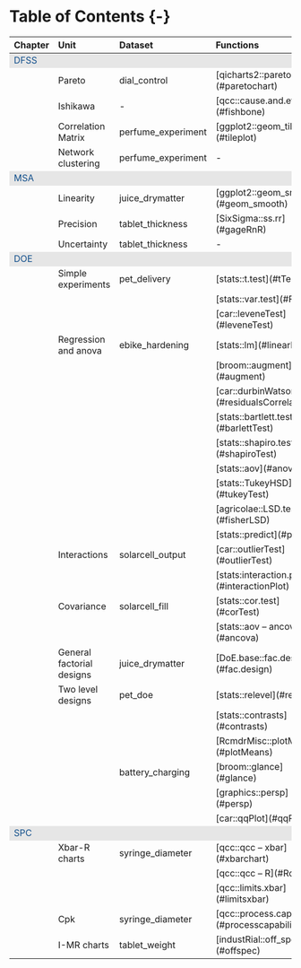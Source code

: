 
# Table of Contents {-}



<table>
 <thead>
  <tr>
   <th style="text-align:left;"> Chapter </th>
   <th style="text-align:left;"> Unit </th>
   <th style="text-align:left;"> Dataset </th>
   <th style="text-align:left;"> Functions </th>
  </tr>
 </thead>
<tbody>
  <tr>
   <td style="text-align:left;color: #104e8b !important;background-color: #e6e6e6 !important;"> DFSS </td>
   <td style="text-align:left;color: #104e8b !important;background-color: #e6e6e6 !important;">  </td>
   <td style="text-align:left;color: #104e8b !important;background-color: #e6e6e6 !important;">  </td>
   <td style="text-align:left;color: #104e8b !important;background-color: #e6e6e6 !important;">  </td>
  </tr>
  <tr>
   <td style="text-align:left;">  </td>
   <td style="text-align:left;"> Pareto </td>
   <td style="text-align:left;"> dial_control </td>
   <td style="text-align:left;"> [qicharts2::paretochart](#paretochart) </td>
  </tr>
  <tr>
   <td style="text-align:left;">  </td>
   <td style="text-align:left;"> Ishikawa </td>
   <td style="text-align:left;"> - </td>
   <td style="text-align:left;"> [qcc::cause.and.effect](#fishbone) </td>
  </tr>
  <tr>
   <td style="text-align:left;">  </td>
   <td style="text-align:left;"> Correlation Matrix </td>
   <td style="text-align:left;"> perfume_experiment </td>
   <td style="text-align:left;"> [ggplot2::geom_tile](#tileplot) </td>
  </tr>
  <tr>
   <td style="text-align:left;">  </td>
   <td style="text-align:left;"> Network clustering </td>
   <td style="text-align:left;"> perfume_experiment </td>
   <td style="text-align:left;"> - </td>
  </tr>
  <tr>
   <td style="text-align:left;color: #104e8b !important;background-color: #e6e6e6 !important;"> MSA </td>
   <td style="text-align:left;color: #104e8b !important;background-color: #e6e6e6 !important;">  </td>
   <td style="text-align:left;color: #104e8b !important;background-color: #e6e6e6 !important;">  </td>
   <td style="text-align:left;color: #104e8b !important;background-color: #e6e6e6 !important;">  </td>
  </tr>
  <tr>
   <td style="text-align:left;">  </td>
   <td style="text-align:left;"> Linearity </td>
   <td style="text-align:left;"> juice_drymatter </td>
   <td style="text-align:left;"> [ggplot2::geom_smooth](#geom_smooth) </td>
  </tr>
  <tr>
   <td style="text-align:left;">  </td>
   <td style="text-align:left;"> Precision </td>
   <td style="text-align:left;"> tablet_thickness </td>
   <td style="text-align:left;"> [SixSigma::ss.rr](#gageRnR) </td>
  </tr>
  <tr>
   <td style="text-align:left;">  </td>
   <td style="text-align:left;"> Uncertainty </td>
   <td style="text-align:left;"> tablet_thickness </td>
   <td style="text-align:left;"> - </td>
  </tr>
  <tr>
   <td style="text-align:left;color: #104e8b !important;background-color: #e6e6e6 !important;"> DOE </td>
   <td style="text-align:left;color: #104e8b !important;background-color: #e6e6e6 !important;">  </td>
   <td style="text-align:left;color: #104e8b !important;background-color: #e6e6e6 !important;">  </td>
   <td style="text-align:left;color: #104e8b !important;background-color: #e6e6e6 !important;">  </td>
  </tr>
  <tr>
   <td style="text-align:left;">  </td>
   <td style="text-align:left;"> Simple experiments </td>
   <td style="text-align:left;"> pet_delivery </td>
   <td style="text-align:left;"> [stats::t.test](#tTest) </td>
  </tr>
  <tr>
   <td style="text-align:left;">  </td>
   <td style="text-align:left;">  </td>
   <td style="text-align:left;">  </td>
   <td style="text-align:left;"> [stats::var.test](#FTest) </td>
  </tr>
  <tr>
   <td style="text-align:left;">  </td>
   <td style="text-align:left;">  </td>
   <td style="text-align:left;">  </td>
   <td style="text-align:left;"> [car::leveneTest](#leveneTest) </td>
  </tr>
  <tr>
   <td style="text-align:left;">  </td>
   <td style="text-align:left;"> Regression and anova </td>
   <td style="text-align:left;"> ebike_hardening </td>
   <td style="text-align:left;"> [stats::lm](#linearModel) </td>
  </tr>
  <tr>
   <td style="text-align:left;">  </td>
   <td style="text-align:left;">  </td>
   <td style="text-align:left;">  </td>
   <td style="text-align:left;"> [broom::augment](#augment) </td>
  </tr>
  <tr>
   <td style="text-align:left;">  </td>
   <td style="text-align:left;">  </td>
   <td style="text-align:left;">  </td>
   <td style="text-align:left;"> [car::durbinWatsonTest](#residualsCorrelation) </td>
  </tr>
  <tr>
   <td style="text-align:left;">  </td>
   <td style="text-align:left;">  </td>
   <td style="text-align:left;">  </td>
   <td style="text-align:left;"> [stats::bartlett.test](#barlettTest) </td>
  </tr>
  <tr>
   <td style="text-align:left;">  </td>
   <td style="text-align:left;">  </td>
   <td style="text-align:left;">  </td>
   <td style="text-align:left;"> [stats::shapiro.test](#shapiroTest) </td>
  </tr>
  <tr>
   <td style="text-align:left;">  </td>
   <td style="text-align:left;">  </td>
   <td style="text-align:left;">  </td>
   <td style="text-align:left;"> [stats::aov](#anova) </td>
  </tr>
  <tr>
   <td style="text-align:left;">  </td>
   <td style="text-align:left;">  </td>
   <td style="text-align:left;">  </td>
   <td style="text-align:left;"> [stats::TukeyHSD](#tukeyTest) </td>
  </tr>
  <tr>
   <td style="text-align:left;">  </td>
   <td style="text-align:left;">  </td>
   <td style="text-align:left;">  </td>
   <td style="text-align:left;"> [agricolae::LSD.test](#fisherLSD) </td>
  </tr>
  <tr>
   <td style="text-align:left;">  </td>
   <td style="text-align:left;">  </td>
   <td style="text-align:left;">  </td>
   <td style="text-align:left;"> [stats::predict](#predict) </td>
  </tr>
  <tr>
   <td style="text-align:left;">  </td>
   <td style="text-align:left;"> Interactions </td>
   <td style="text-align:left;"> solarcell_output </td>
   <td style="text-align:left;"> [car::outlierTest](#outlierTest) </td>
  </tr>
  <tr>
   <td style="text-align:left;">  </td>
   <td style="text-align:left;">  </td>
   <td style="text-align:left;">  </td>
   <td style="text-align:left;"> [stats:interaction.plot](#interactionPlot) </td>
  </tr>
  <tr>
   <td style="text-align:left;">  </td>
   <td style="text-align:left;"> Covariance </td>
   <td style="text-align:left;"> solarcell_fill </td>
   <td style="text-align:left;"> [stats::cor.test](#corTest) </td>
  </tr>
  <tr>
   <td style="text-align:left;">  </td>
   <td style="text-align:left;">  </td>
   <td style="text-align:left;">  </td>
   <td style="text-align:left;"> [stats::aov – ancova](#ancova) </td>
  </tr>
  <tr>
   <td style="text-align:left;">  </td>
   <td style="text-align:left;"> General factorial designs </td>
   <td style="text-align:left;"> juice_drymatter </td>
   <td style="text-align:left;"> [DoE.base::fac.design](#fac.design) </td>
  </tr>
  <tr>
   <td style="text-align:left;">  </td>
   <td style="text-align:left;"> Two level designs </td>
   <td style="text-align:left;"> pet_doe </td>
   <td style="text-align:left;"> [stats::relevel](#relevel) </td>
  </tr>
  <tr>
   <td style="text-align:left;">  </td>
   <td style="text-align:left;">  </td>
   <td style="text-align:left;">  </td>
   <td style="text-align:left;"> [stats::contrasts](#contrasts) </td>
  </tr>
  <tr>
   <td style="text-align:left;">  </td>
   <td style="text-align:left;">  </td>
   <td style="text-align:left;">  </td>
   <td style="text-align:left;"> [RcmdrMisc::plotMeans](#plotMeans) </td>
  </tr>
  <tr>
   <td style="text-align:left;">  </td>
   <td style="text-align:left;">  </td>
   <td style="text-align:left;"> battery_charging </td>
   <td style="text-align:left;"> [broom::glance](#glance) </td>
  </tr>
  <tr>
   <td style="text-align:left;">  </td>
   <td style="text-align:left;">  </td>
   <td style="text-align:left;">  </td>
   <td style="text-align:left;"> [graphics::persp](#persp) </td>
  </tr>
  <tr>
   <td style="text-align:left;">  </td>
   <td style="text-align:left;">  </td>
   <td style="text-align:left;">  </td>
   <td style="text-align:left;"> [car::qqPlot](#qqPlot) </td>
  </tr>
  <tr>
   <td style="text-align:left;color: #104e8b !important;background-color: #e6e6e6 !important;"> SPC </td>
   <td style="text-align:left;color: #104e8b !important;background-color: #e6e6e6 !important;">  </td>
   <td style="text-align:left;color: #104e8b !important;background-color: #e6e6e6 !important;">  </td>
   <td style="text-align:left;color: #104e8b !important;background-color: #e6e6e6 !important;">  </td>
  </tr>
  <tr>
   <td style="text-align:left;">  </td>
   <td style="text-align:left;"> Xbar-R charts </td>
   <td style="text-align:left;"> syringe_diameter </td>
   <td style="text-align:left;"> [qcc::qcc – xbar](#xbarchart) </td>
  </tr>
  <tr>
   <td style="text-align:left;">  </td>
   <td style="text-align:left;">  </td>
   <td style="text-align:left;">  </td>
   <td style="text-align:left;"> [qcc::qcc – R](#Rchart) </td>
  </tr>
  <tr>
   <td style="text-align:left;">  </td>
   <td style="text-align:left;">  </td>
   <td style="text-align:left;">  </td>
   <td style="text-align:left;"> [qcc::limits.xbar](#limitsxbar) </td>
  </tr>
  <tr>
   <td style="text-align:left;">  </td>
   <td style="text-align:left;"> Cpk </td>
   <td style="text-align:left;"> syringe_diameter </td>
   <td style="text-align:left;"> [qcc::process.capability](#processcapability) </td>
  </tr>
  <tr>
   <td style="text-align:left;">  </td>
   <td style="text-align:left;"> I-MR charts </td>
   <td style="text-align:left;"> tablet_weight </td>
   <td style="text-align:left;"> [industRial::off_spec](#offspec) </td>
  </tr>
</tbody>
</table>

